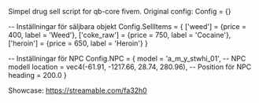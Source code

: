 Simpel drug sell script for qb-core fivem.
Original config:
Config = {}

-- Inställningar för säljbara objekt
Config.SellItems = {
    ['weed'] = {price = 400, label = 'Weed'},
    ['coke_raw'] = {price = 750, label = 'Cocaine'},
    ['heroin'] = {price = 650, label = 'Heroin'}
}

-- Inställningar för NPC
Config.NPC = {
    model = 'a_m_y_stwhi_01', -- NPC modell
    location = vec4(-61.91, -1217.66, 28.74, 280.96), -- Position för NPC
    heading = 200.0
}

Showcase: https://streamable.com/fa32h0
